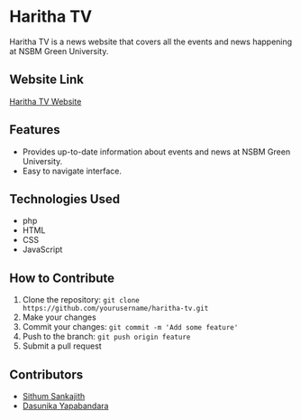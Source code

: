 # Haritha TV

Haritha TV is a news website that covers all the events and news happening at NSBM Green University.

## Website Link
[Haritha TV Website](http://harithatv.liveblog365.com/)

## Features
- Provides up-to-date information about events and news at NSBM Green University.
- Easy to navigate interface.

## Technologies Used
- php
- HTML
- CSS
- JavaScript


## How to Contribute
1. Clone the repository: `git clone https://github.com/yourusername/haritha-tv.git`
2. Make your changes
3. Commit your changes: `git commit -m 'Add some feature'`
4. Push to the branch: `git push origin feature`
5. Submit a pull request

## Contributors
- [Sithum Sankajith](https://github.com/sithumsankajith)
- [Dasunika Yapabandara](https://github.com/dasunikayapabandara)

